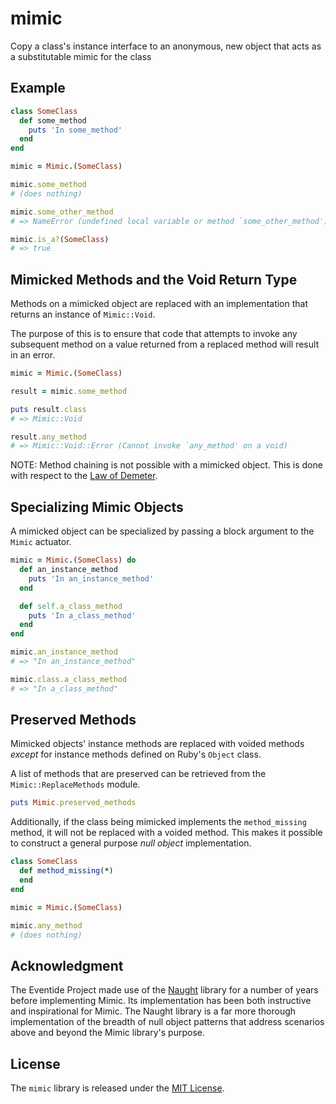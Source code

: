 # mimic

Copy a class's instance interface to an anonymous, new object that acts as a substitutable mimic for the class

## Example

``` ruby
class SomeClass
  def some_method
    puts 'In some_method'
  end
end

mimic = Mimic.(SomeClass)

mimic.some_method
# (does nothing)

mimic.some_other_method
# => NameError (undefined local variable or method `some_other_method')

mimic.is_a?(SomeClass)
# => true

```

## Mimicked Methods and the Void Return Type

Methods on a mimicked object are replaced with an implementation that returns an instance of `Mimic::Void`.

The purpose of this is to ensure that code that attempts to invoke any subsequent method on a value returned from a replaced method will result in an error.

``` ruby
mimic = Mimic.(SomeClass)

result = mimic.some_method

puts result.class
# => Mimic::Void

result.any_method
# => Mimic::Void::Error (Cannot invoke `any_method' on a void)
```

NOTE: Method chaining is not possible with a mimicked object. This is done with respect to the [Law of Demeter](https://en.wikipedia.org/wiki/Law_of_Demeter).

## Specializing Mimic Objects

A mimicked object can be specialized by passing a block argument to the `Mimic` actuator.

``` ruby
mimic = Mimic.(SomeClass) do
  def an_instance_method
    puts 'In an_instance_method'
  end

  def self.a_class_method
    puts 'In a_class_method'
  end
end

mimic.an_instance_method
# => "In an_instance_method"

mimic.class.a_class_method
# => "In a_class_method"
```

## Preserved Methods

Mimicked objects' instance methods are replaced with voided methods _except_ for instance methods defined on Ruby's `Object` class.

A list of methods that are preserved can be retrieved from the `Mimic::ReplaceMethods` module.

``` ruby
puts Mimic.preserved_methods
```

Additionally, if the class being mimicked implements the `method_missing` method, it will not be replaced with a voided method. This makes it possible to construct a general purpose _null object_ implementation.

``` ruby
class SomeClass
  def method_missing(*)
  end
end

mimic = Mimic.(SomeClass)

mimic.any_method
# (does nothing)
```

## Acknowledgment

The Eventide Project made use of the [Naught](https://github.com/avdi/naught) library for a number of years before implementing Mimic. Its implementation has been both instructive and inspirational for Mimic. The Naught library is a far more thorough implementation of the breadth of null object patterns that address scenarios above and beyond the Mimic library's purpose.

## License

The `mimic` library is released under the [MIT License](https://github.com/eventide-project/mimic/blob/master/MIT-License.txt).

